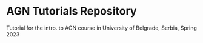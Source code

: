 # AGN Tutorials Repository

Tutorial for the intro. to AGN course in University of Belgrade, Serbia, Spring 2023
